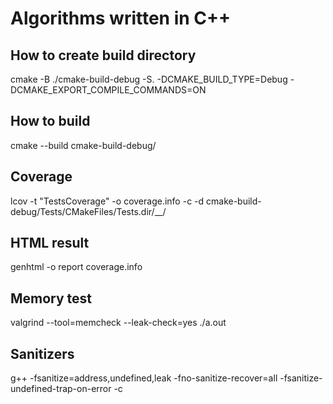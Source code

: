 # Algorithms written in C++

## How to create build directory

cmake -B ./cmake-build-debug -S. -DCMAKE_BUILD_TYPE=Debug -DCMAKE_EXPORT_COMPILE_COMMANDS=ON

## How to build

cmake --build cmake-build-debug/

## Coverage

lcov -t "TestsCoverage" -o coverage.info -c -d cmake-build-debug/Tests/CMakeFiles/Tests.dir/__/

## HTML result

genhtml -o report coverage.info

## Memory test

valgrind --tool=memcheck --leak-check=yes ./a.out

## Sanitizers

g++ -fsanitize=address,undefined,leak -fno-sanitize-recover=all -fsanitize-undefined-trap-on-error -c <source>
